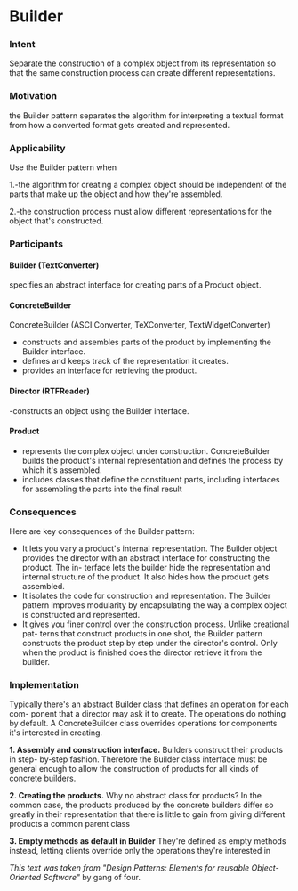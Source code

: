 # Builder
### Intent
Separate the construction of a complex object from its representation so that the
same construction process can create different representations.
 

### Motivation
the Builder pattern separates the algorithm for interpreting a textual
format from how a converted format gets created and represented.

### Applicability
Use the Builder pattern when

1.-the algorithm for creating a complex object should be independent of the
   parts that make up the object and how they're assembled.

2.-the construction process must allow different representations for the object
   that's constructed.

### Participants

#### Builder (TextConverter)
specifies an abstract interface for creating parts of a Product object.

#### ConcreteBuilder
ConcreteBuilder (ASCIIConverter, TeXConverter, TextWidgetConverter)
- constructs and assembles parts of the product by implementing the Builder
interface.
- defines and keeps track of the representation it creates.
- provides an interface for retrieving the product.

#### Director (RTFReader)

-constructs an object using the Builder interface.

#### Product
- represents the complex object under construction. ConcreteBuilder builds
the product's internal representation and defines the process by which it's
assembled.
- includes classes that define the constituent parts, including interfaces for
assembling the parts into the final result


### Consequences
Here are key consequences of the Builder pattern:
- It lets you vary a product's internal representation. The Builder object provides
the director with an abstract interface for constructing the product. The in-
terface lets the builder hide the representation and internal structure of the
product. It also hides how the product gets assembled.
- It isolates the code for construction and representation. The Builder pattern improves
  modularity by encapsulating the way a complex object is constructed and
  represented.
- It gives you finer control over the construction process. Unlike creational pat-
  terns that construct products in one shot, the Builder pattern constructs the
  product step by step under the director's control. Only when the product
  is finished does the director retrieve it from the builder.
  
  
### Implementation
Typically there's an abstract Builder class that defines an operation for each com-
ponent that a director may ask it to create. The operations do nothing by default.
A ConcreteBuilder class overrides operations for components it's interested in
creating.

**1. Assembly and construction interface.**
Builders construct their products in step-
by-step fashion. Therefore the Builder class interface must be general enough
to allow the construction of products for all kinds of concrete builders.

**2. Creating the products.**
Why no abstract class for products? In the common case, the products produced
by the concrete builders differ so greatly in their representation that there
is little to gain from giving different products a common parent class

**3. Empty methods as default in Builder**
They're defined as empty methods instead, letting clients override only the operations they're interested in

_This text was taken from "Design Patterns: Elements for reusable Object-Oriented Software"_ by gang of four.
